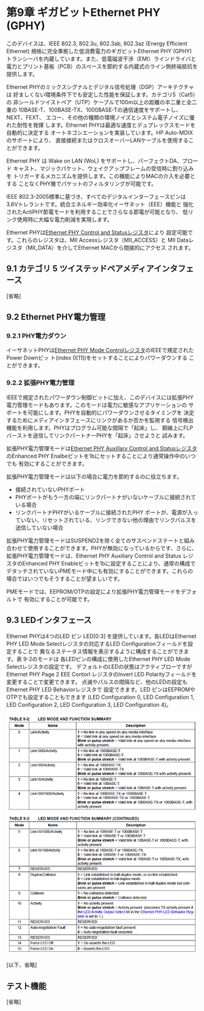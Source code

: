 # 第9章 ギガビットEthernet PHY (GPHY)

このデバイスは、IEEE 802.3, 802.3u, 802.3ab, 802.3az (Energy Efficient
Ethernet) 規格に完全準拠した低消費電力のギガビットEthernet PHY (GPHY)
トランシーバを内蔵しています。また、低電磁波干渉（EMI）ラインドライバと
電力とプリント基板（PCB）のスペースを節約する内蔵式のライン側終端抵抗を
提供します。

Ethernet PHYのミックスシグナルとデジタル信号処理（DSP）アーキテクチャは
好ましくない環境条件下でも安定した性能を保証します。カテゴリ5（Cat5）の
非シールドツイストペア（UTP）ケーブルで100m以上の距離の半二重と全二重の
10BASE-T、100BASE-TX、1000BASE-Tの通信速度をサポートし、NEXT、FEXT、
エコー、その他の種類の環境ノイズとシステム電子ノイズに優れた耐性を発揮
します。Ethernet PHYは最適な速度とデュプレックスモードを自動的に決定する
オートネゴシエーションを実装しています。HP Auto-MDIXのサポートにより、
直接接続またはクロスオーバーLANケーブルを使用することができます。

Ethernet PHY は Wake on LAN (WoL) をサポートし、パーフェクトDA、ブロード
キャスト、マジックパケット、ウェイクアップフレームの受信時に割り込みを
トリガーするメカニズムを提供します。この機能によりMACの介入を必要とする
ことなくPHY層でパケットのフィルタリングが可能です。

IEEE 802.3-2005標準に基づき、すべてのデジタルインターフェースピンは
3.6Vトレラントです。統合エネルギー効率化イーサネット（EEE）機能と
強化されたActiPHY節電モードを利用することでさらなる節電が可能となり、
低リンク使用時に大幅な電力削減を実現します。

Ethernet PHYは[Ethernet PHY Control and Statusレジスタ](15_register.md#153-ethernet-phy制御およびステータスレジスタ)により
設定可能です。これらのレジスタは、MII Accessレジスタ（MII_ACCESS）と
MII Dataレジスタ（MII_DATA）を介してEthernet MACから間接的にアクセス
されます。

## 9.1 カテゴリ 5 ツイステッドペアメディアインタフェース

[省略]

## 9.2 Ethernet PHY電力管理

### 9.2.1 PHY電力ダウン

イーサネットPHYは[Ethernet PHY Mode Controlレジスタ](15_register.md#15311-ethernet-phy-mode-controlレジスタ)のIEEEで規定された
Power Downビッ ト(index 0[11])をセットすることによりパワーダウンする
ことができます。

### 9.2.2 拡張PHY電力管理

IEEEで規定されたパワーダウン制御ビットに加え、このデバイスには拡張PHY
電力管理モードもあります。このモードは電力に敏感なアプリケーションの
サポートを可能にします。PHYを自動的にパワーダウンさせるタイミングを
決定するためにメディアインタフェースにリンクがあるか否かを監視する
信号検出機能を利用します。PHYはプログラム可能な間隔で「起床」し、
銅線上にFLPバーストを送信してリンクパートナーPHYを「起床」させようと
試みます。

拡張PHY電力管理モードは[Ethernet PHY Auxillary Control and Statusレジスタ](15_register.md#153126-ethernet-phy-auxiliary-control-and-statusレジスタ)
のEnhanced PHY Enalbeビットを1bにセットすることにより通常操作中のいつでも
有効にすることができます。

拡張PHY電力管理モードは以下の場合に電力を節約するのに役立ちます。

- 接続されていないPHYポート
- PHYポートがもう一方の端にリンクパートナがいないケーブルに接続されている場合
- リンクパートナPHYがいるケーブルに接続されたPHY ポートが、電源が入っていない、リセットされている、リンクできない他の理由でリンクパルスを送信していない場合

拡張PHY電力管理モードはSUSPEND2を除く全てのサスペンドステートと組み
合わせて使用することができます。PHYが無効になっているからです、さらに、
拡張PHY電力管理モードは、Ethernet PHY Auxiliary Control and Status
レジスタのEnhanced PHY Enableビットを1bに設定することにより、通常の構成でデタッチされていないPMEモード中にも有効にすることができます。これらの
場合ではいつでもそうすることが望ましいです。

PMEモードでは、EEPROM/OTPの設定により拡張PHY電力管理モードをデフォルトで
有効にすることが可能です。

## 9.3 LEDインタフェース

Ethernet PHYは4つのLED ピン LED[0:3] を提供しています。各LEDはEthernet PHY
LED Mode Selectレジスタの対応するLED Configurationフィールドを設定することで
異なるステータス情報を表示するように構成することができます。表 9-2のモードは
各LEDピンの構成に使用したEthernet PHY LED Mode Selectレジスタの設定です。
デフォルトのLEDの状態はアクティブローですがEthernet PHY Page 2 EEE Contorl
レジスタのInvert LED Polarityフィールドを変更することで変更できます。
点滅やパルスの間隔など、他のLEDの設定もEthernet PHY LED Behaviorレジスタで
設定できます。LED ピンはEEPROMやOTPでも設定することもできます (LED
Configuration 0, LED Configuration 1, LED Configuration 2, LED Configuration 3,
LED Configuration 4)。

![表9-2 LEDモードと機能のまとめ](img/table9_2.png)
![表9-2 LEDモードと機能のまとめ (2)](img/table9_2-2.png)

[以下、省略]

## テスト機能

[省略]
